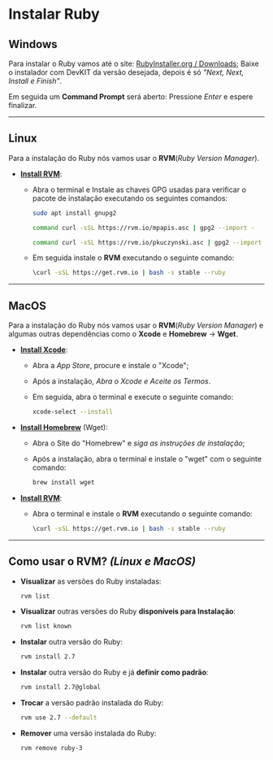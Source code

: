 # Instalar Ruby

## **Windows**

Para instalar o Ruby vamos até o site: [RubyInstaller.org / Downloads](https://rubyinstaller.org/downloads/); Baixe o instalador com DevKIT da versão desejada, depois é só *"Next, Next, Install e Finish"*.

Em seguida um **Command Prompt** será aberto: Pressione *Enter* e espere finalizar.

---

## **Linux**

Para a instalação do Ruby nós vamos usar o **RVM**(*Ruby Version Manager*).

- **[Install RVM](https://rvm.io/rvm/install)**:

  - Abra o terminal e Instale as chaves GPG usadas para verificar o pacote de instalação executando os seguintes comandos:

      ```bash
      sudo apt install gnupg2
      ```

      ```bash
      command curl -sSL https://rvm.io/mpapis.asc | gpg2 --import -
      ```

      ```bash
      command curl -sSL https://rvm.io/pkuczynski.asc | gpg2 --import -
      ```

  - Em seguida instale o **RVM** executando o seguinte comando:

      ```bash
      \curl -sSL https://get.rvm.io | bash -s stable --ruby
      ```

---

## **MacOS**

Para a instalação do Ruby nós vamos usar o **RVM**(*Ruby Version Manager*) e algumas outras dependências como o **Xcode** e **Homebrew** -> **Wget**.

- **[Install Xcode](https://apps.apple.com/br/app/xcode/id497799835?mt=12)**:
  - Abra a *App Store*, procure  e instale o "Xcode";
  - Após a instalação, *Abra o Xcode e Aceite os Termos*.
  - Em seguida, abra o terminal e execute o seguinte comando:

      ```bash
      xcode-select --install
      ```

- **[Install Homebrew](https://brew.sh/)** (Wget):
  - Abra o Site do "Homebrew" e *siga as instruções de instalação*;
  - Após a instalação, abra o terminal e instale o "wget" com o seguinte comando:

      ```bash
      brew install wget
      ```

- **[Install RVM](https://rvm.io/rvm/install)**:
  - Abra o terminal e instale o **RVM** executando o seguinte comando:

      ```bash
      \curl -sSL https://get.rvm.io | bash -s stable --ruby
      ```

---

## Como usar o RVM? *(Linux e MacOS)*

- **Visualizar** as versões do Ruby instaladas:

    ```bash
    rvm list
    ```
  
- **Visualizar** outras versões do Ruby **disponíveis para Instalação**:

    ```bash
    rvm list known
    ```
  
- **Instalar** outra versão do Ruby:

    ```bash
    rvm install 2.7
    ```
  
- **Instalar** outra versão do Ruby e já **definir como padrão**:

    ```bash
    rvm install 2.7@global
    ```
  
- **Trocar** a versão padrão instalada do Ruby:

    ```bash
    rvm use 2.7 --default
    ```
  
- **Remover** uma versão instalada do Ruby:

    ```bash
    rvm remove ruby-3
    ```

